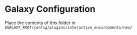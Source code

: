 # Galaxy Configuration

Place the contents of this folder in `$GALAXY_ROOT/config/plugins/interactive_environments/neo/`
